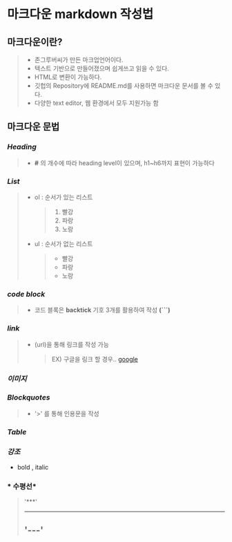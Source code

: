 # 마크다운 markdown 작성법



## 마크다운이란?
>* 존그루버씨가 만든 마크업언어이다. 
>* 텍스트 기반으로 만들어졌으며 쉽게쓰고 읽을 수 있다.
>* HTML로 변환이 가능하다. 
>* 깃헙의 Repository에 README.md를 사용하면 마크다운 문서를 볼 수 있다.
>* 다양한 text editor, 웹 환경에서 모두 지원가능 함








## 마크다운 문법
 

### *Heading*
>* **#** 의 개수에 따라 heading level이 있으며, h1~h6까지 표현이 가능하다

### *List*
>* ol : 순서가 있는 리스트
>   >1. 빨강
>   >2. 파랑
>   >3. 노랑
>* ul : 순서가 없는 리스트
>   >* 빨강
>   >* 파랑
>   >* 노랑

### *code block*
>* 코드 블록은 **backtick** 기호 3개를 활용하여 작성 **(```)**

### *link*
>* (url)을 통해 링크를 작성 가능
>   > EX) 구글을 링크 할 경우..
>   > [google](https://google.com)


### *이미지*

### *Blockquotes*
>* '>' 를 통해 인용문을 작성 

### *Table*

### *강조*
* bold , italic
 
### * 수평선*
>'***'
>***
>'---'
>---


